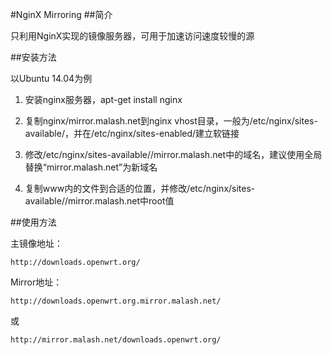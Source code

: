 #NginX Mirroring
##简介

只利用NginX实现的镜像服务器，可用于加速访问速度较慢的源

##安装方法

以Ubuntu 14.04为例

1. 安装nginx服务器，apt-get install nginx

2. 复制nginx/mirror.malash.net到nginx vhost目录，一般为/etc/nginx/sites-available/，并在/etc/nginx/sites-enabled/建立软链接

3. 修改/etc/nginx/sites-available//mirror.malash.net中的域名，建议使用全局替换“mirror.malash.net”为新域名

4. 复制www内的文件到合适的位置，并修改/etc/nginx/sites-available//mirror.malash.net中root值

##使用方法

主镜像地址：
```
http://downloads.openwrt.org/
```
Mirror地址：
```
http://downloads.openwrt.org.mirror.malash.net/
```
或
```
http://mirror.malash.net/downloads.openwrt.org/
```
